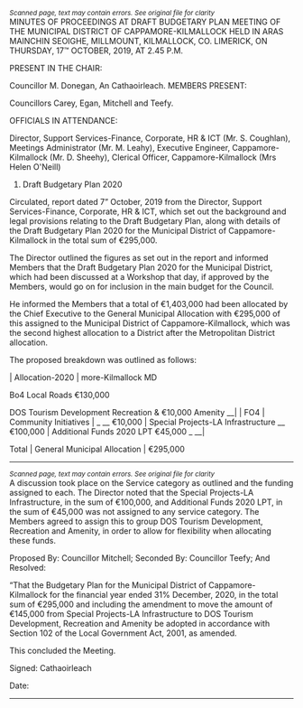 *<small>Scanned page, text may contain errors. See original file for clarity</small>*  
MINUTES OF PROCEEDINGS AT DRAFT BUDGETARY PLAN MEETING
OF THE MUNICIPAL DISTRICT OF CAPPAMORE-KILMALLOCK HELD
IN ARAS MAINCHIN SEOIGHE, MILLMOUNT, KILMALLOCK, CO.
LIMERICK, ON THURSDAY, 17™ OCTOBER, 2019, AT 2.45 P.M.

PRESENT IN THE CHAIR:

Councillor M. Donegan, An Cathaoirleach.
MEMBERS PRESENT:

Councillors Carey, Egan, Mitchell and Teefy.

OFFICIALS IN ATTENDANCE:

Director, Support Services-Finance, Corporate, HR & ICT (Mr. S. Coughlan), Meetings
Administrator (Mr. M. Leahy), Executive Engineer, Cappamore-Kilmallock (Mr. D. Sheehy),
Clerical Officer, Cappamore-Kilmallock (Mrs Helen O'Neill)

1. Draft Budgetary Plan 2020

Circulated, report dated 7” October, 2019 from the Director, Support Services-Finance,
Corporate, HR & ICT, which set out the background and legal provisions relating to the Draft
Budgetary Plan, along with details of the Draft Budgetary Plan 2020 for the Municipal District
of Cappamore-Kilmallock in the total sum of €295,000.

The Director outlined the figures as set out in the report and informed Members that the
Draft Budgetary Plan 2020 for the Municipal District, which had been discussed at a Workshop
that day, if approved by the Members, would go on for inclusion in the main budget for the
Council.

He informed the Members that a total of €1,403,000 had been allocated by the Chief
Executive to the General Municipal Allocation with €295,000 of this assigned to the Municipal
District of Cappamore-Kilmallock, which was the second highest allocation to a District after
the Metropolitan District allocation.

The proposed breakdown was outlined as follows:

| Allocation-2020 | more-Kilmallock MD

Bo4 Local Roads €130,000

DOS Tourism Development Recreation & €10,000
Amenity __|
| FO4 | Community Initiatives | _ __ €10,000 |
Special Projects-LA Infrastructure __ €100,000 |
Additional Funds 2020 LPT €45,000 _ __|

Total | General Municipal Allocation | €295,000

---
*<small>Scanned page, text may contain errors. See original file for clarity</small>*  
A discussion took place on the Service category as outlined and the funding assigned to
each. The Director noted that the Special Projects-LA Infrastructure, in the sum of €100,000,
and Additional Funds 2020 LPT, in the sum of €45,000 was not assigned to any service
category. The Members agreed to assign this to group DOS Tourism Development,
Recreation and Amenity, in order to allow for flexibility when allocating these funds.

Proposed By: Councillor Mitchell;
Seconded By: Councillor Teefy;
And Resolved:

“That the Budgetary Plan for the Municipal District of Cappamore-Kilmallock for the
financial year ended 31% December, 2020, in the total sum of €295,000 and including the
amendment to move the amount of €145,000 from Special Projects-LA Infrastructure to DOS
Tourism Development, Recreation and Amenity be adopted in accordance with Section 102
of the Local Government Act, 2001, as amended.

This concluded the Meeting.

Signed:
Cathaoirleach

Date:

---

